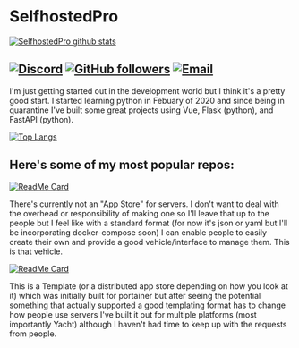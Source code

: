 # SelfhostedPro


[![SelfhostedPro github stats](https://github-readme-stats.vercel.app/api?username=SelfhostedPro&show_icons=true&theme=algolia)](https://github.com/SelfhostedPro)

[![Discord](https://img.shields.io/discord/709500370333859861?color=%234518f5&label=Discord&logo=discord&logoColor=%23403d3d&style=for-the-badge)](https://discord.gg/KpKutvC)
[![GitHub followers](https://img.shields.io/github/followers/SelfhostedPro?color=%234518f5&logo=github&logoColor=%23403d3d&style=for-the-badge)](https://github.com/users/follow?target=SelfhostedPro)
[![Email](https://img.shields.io/badge/Email-info%40selfhosted.pro-234518f?color=%234518f5&logo=gmail&logoColor=%23403d3d&style=for-the-badge)](mailto:info@selfhosted.pro)
---
I'm just getting started out in the development world but I think it's a pretty good start. I started learning python in Febuary of 2020 and since being in quarantine I've built some great projects using Vue, Flask (python), and FastAPI (python).

[![Top Langs](https://github-readme-stats.vercel.app/api/top-langs/?username=SelfhostedPro&theme=algolia)](https://github.com/SelfhostedPro)

## Here's some of my most popular repos:

[![ReadMe Card](https://github-readme-stats.vercel.app/api/pin/?username=SelfhostedPro&repo=Yacht&theme=algolia)](https://github.com/SelfhostedPro/Yacht)

There's currently not an "App Store" for servers. I don't want to deal with the overhead or responsibility of making one so I'll leave that up to the people but I feel like with a standard format (for now it's json or yaml but I'll be incorporating docker-compose soon) I can enable people to easily create their own and provide a good vehicle/interface to manage them. This is that vehicle.

[![ReadMe Card](https://github-readme-stats.vercel.app/api/pin/?username=SelfhostedPro&repo=selfhosted_templates&theme=algolia)](https://github.com/SelfhostedPro/selfhosted_templates)

This is a Template (or a distributed app store depending on how you look at it) which was initially built for portainer but after seeing the potential something that actually supported a good templating format has to change how people use servers I've built it out for multiple platforms (most importantly Yacht) although I haven't had time to keep up with the requests from people.
